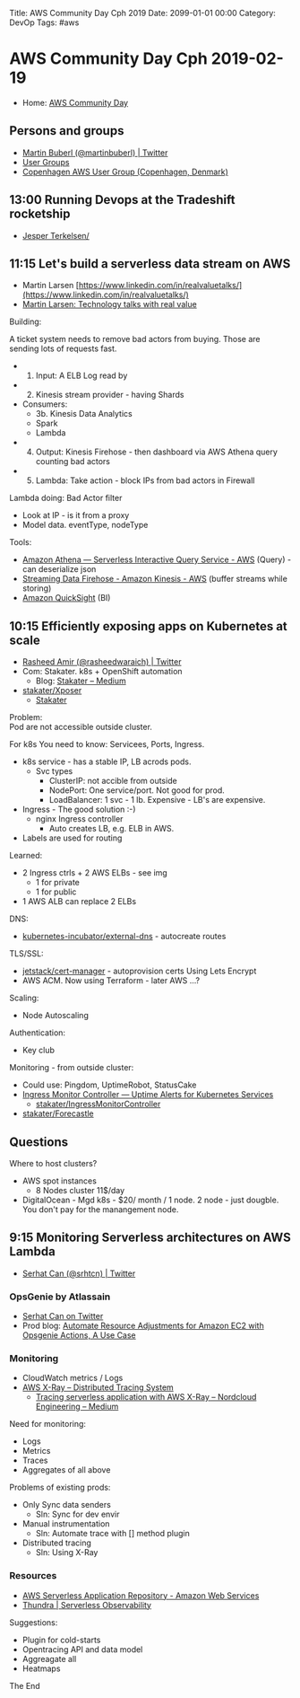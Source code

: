 Title:  AWS Community Day Cph 2019
Date: 2099-01-01 00:00
Category: DevOp
Tags: #aws

# AWS Community Day Cph 2019-02-19

* Home: [AWS Community Day](https://awscommunitynordics.org/communityday/)

## Persons and groups

* [Martin Buberl (@martinbuberl) | Twitter](https://twitter.com/martinbuberl)
* [User Groups](https://awscommunitynordics.org/usergroups/)
* [Copenhagen AWS User Group (Copenhagen, Denmark)](https://www.meetup.com/Copenhagen-AWS-User-Group/)

## 13:00 Running Devops at the Tradeshift rocketship

* [Jesper Terkelsen/](https://www.linkedin.com/in/jesperterkelsen/)




## 11:15 Let's build a serverless data stream on AWS

* Martin Larsen [https://www.linkedin.com/in/realvaluetalks/](https://www.linkedin.com/in/realvaluetalks/)
* [Martin Larsen: Technology talks with real value](http://realvaluetalks.com/)

Building:

A ticket system needs to remove bad actors from buying. Those are sending lots of requests fast.

* 1. Input: A ELB Log read by
* 2. Kinesis stream provider - having Shards
* Consumers:
    * 3b. Kinesis Data Analytics
    * Spark
    * Lambda 
* 4. Output: Kinesis Firehose - then dashboard via AWS Athena query counting bad actors
* 5. Lambda: Take action - block IPs from bad actors in Firewall

Lambda doing: Bad Actor filter

* Look at IP - is it from a proxy
* Model data. eventType, nodeType

Tools: 

* [Amazon Athena — Serverless Interactive Query Service - AWS](https://aws.amazon.com/athena/) (Query) - can deserialize json
* [Streaming Data Firehose - Amazon Kinesis - AWS](https://aws.amazon.com/kinesis/data-firehose/) (buffer streams while storing)
* [Amazon QuickSight](https://aws.amazon.com/quicksight/) (BI)

## 10:15 Efficiently exposing apps on Kubernetes at scale

* [Rasheed Amir (@rasheedwaraich) | Twitter](https://twitter.com/rasheedwaraich)
* Com: Stakater. k8s + OpenShift automation
    * Blog: [Stakater – Medium](https://medium.com/stakater)
* [stakater/Xposer](https://github.com/stakater/Xposer)
    * [Stakater](https://www.stakater.com/projects-overview.html)

Problem:  
Pod are not accessible outside cluster.  

For k8s You need to know: Servicees, Ports, Ingress.

* k8s service - has a stable IP, LB acrods pods. 
    * Svc types
        * ClusterIP: not accible from outside
        * NodePort: One service/port. Not good for prod.
        * LoadBalancer: 1 svc - 1 lb. Expensive - LB's are expensive.
* Ingress - The good solution :-)
    * nginx Ingress controller
        * Auto creates LB, e.g. ELB in AWS.
* Labels are used for routing

Learned:

* 2 Ingress ctrls + 2 AWS ELBs - see img
    * 1 for private
    * 1 for public
* 1 AWS ALB can replace 2 ELBs

DNS:

* [kubernetes-incubator/external-dns](https://github.com/kubernetes-incubator/external-dns) - autocreate routes

TLS/SSL:

* [jetstack/cert-manager](https://github.com/jetstack/cert-manager) - autoprovision certs
Using Lets Encrypt
* AWS ACM. Now using Terraform - later AWS ...?

Scaling:

* Node Autoscaling

Authentication: 

* Key club

Monitoring - from outside cluster:

* Could use: Pingdom, UptimeRobot, StatusCake
* [Ingress Monitor Controller — Uptime Alerts for Kubernetes Services](https://medium.com/stakater/ingress-monitor-controller-uptime-alerts-for-kubernetes-services-855a6bf48ac0)
    * [stakater/IngressMonitorController](https://github.com/stakater/IngressMonitorController)
* [stakater/Forecastle](https://github.com/stakater/Forecastle)

## Questions

Where to host clusters?  

* AWS spot instances
    * 8 Nodes cluster 11$/day
* DigitalOcean - Mgd k8s - $20/ month / 1 node. 2 node - just dougble. You don't pay for the manangement node.

## 9:15 Monitoring Serverless architectures on AWS Lambda

* [Serhat Can (@srhtcn) | Twitter](https://twitter.com/srhtcn)

### OpsGenie by Atlassain

* [Serhat Can on Twitter](https://twitter.com/srhtcn/status/1093524383971360771)
* Prod blog: [Automate Resource Adjustments for Amazon EC2 with Opsgenie Actions, A Use Case](https://www.opsgenie.com/blog/automate-resource-adjustments-in-amazon-ec2-with-opsgenie-actions-a-use-case)

### Monitoring

* CloudWatch metrics / Logs
* [AWS X-Ray – Distributed Tracing System](https://aws.amazon.com/xray/)
    * [Tracing serverless application with AWS X-Ray – Nordcloud Engineering – Medium](https://medium.com/nordcloud-engineering/tracing-serverless-application-with-aws-x-ray-2b5e1a9e9447)

Need for monitoring:

* Logs
* Metrics
* Traces
* Aggregates of all above

Problems of existing prods: 

* Only Sync data senders
    * Sln: Sync for dev envir
* Manual instrumentation
    * Sln: Automate trace with [] method plugin
* Distributed tracing
    * Sln: Using X-Ray

### Resources

* [AWS Serverless Application Repository - Amazon Web Services](https://aws.amazon.com/serverless/serverlessrepo/)
* [Thundra | Serverless Observability](https://thundra.io/)

Suggestions:

* Plugin for cold-starts
* Opentracing API and data model
* Aggreagate all
* Heatmaps

The End